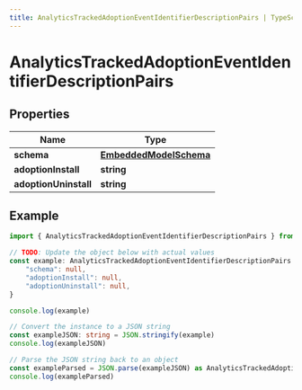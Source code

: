 ```yaml
---
title: AnalyticsTrackedAdoptionEventIdentifierDescriptionPairs | TypeScript SDK
---
```



# AnalyticsTrackedAdoptionEventIdentifierDescriptionPairs


## Properties

Name | Type
------------ | -------------
**schema** | [**EmbeddedModelSchema**](EmbeddedModelSchema)
**adoptionInstall** | **string**
**adoptionUninstall** | **string**

## Example

```typescript
import { AnalyticsTrackedAdoptionEventIdentifierDescriptionPairs } from '@pieces.app/pieces-os-client'

// TODO: Update the object below with actual values
const example: AnalyticsTrackedAdoptionEventIdentifierDescriptionPairs = {
    "schema": null,
    "adoptionInstall": null,
    "adoptionUninstall": null,
}

console.log(example)

// Convert the instance to a JSON string
const exampleJSON: string = JSON.stringify(example)
console.log(exampleJSON)

// Parse the JSON string back to an object
const exampleParsed = JSON.parse(exampleJSON) as AnalyticsTrackedAdoptionEventIdentifierDescriptionPairs
console.log(exampleParsed)
```


